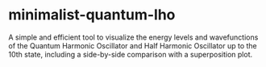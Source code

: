 # minimalist-quantum-lho
A simple and efficient tool to visualize the energy levels and wavefunctions of the Quantum Harmonic Oscillator and Half Harmonic Oscillator up to the 10th state, including a side-by-side comparison with a superposition plot.

